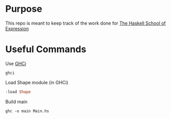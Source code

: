 # Purpose

This repo is meant to keep track of the work done for [The Haskell School of Expression](http://www.cs.yale.edu/homes/hudak/SOE/)


# Useful Commands
    
Use [GHCi](https://downloads.haskell.org/~ghc/latest/docs/html/users_guide/ghci.html)
```shell
ghci
```
    
Load Shape module (in GHCi)  
```haskell
:load Shape
```

Build main
```shell
ghc -o main Main.hs
```
